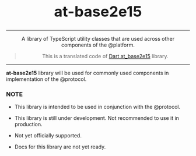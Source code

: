 <h1 align="center" style="font-size: 40px">at-base2e15</h1>

---

<p align="center">A library of TypeScript utility classes that are used across other components of the @‎platform.</p>

> <p align="center">This is a translated code of <a href="https://pub.dev/packages/at_base2e15">Dart at_base2e15</a> library.</p>

---

**at-base2e15** library will be used for commonly used components in implementation of the @protocol.

### NOTE

* This library is intended to be used in conjunction with the @protocol.

* This library is still under development. Not recommended to use it in production.

* Not yet officially supported.

* Docs for this library are not yet ready.
